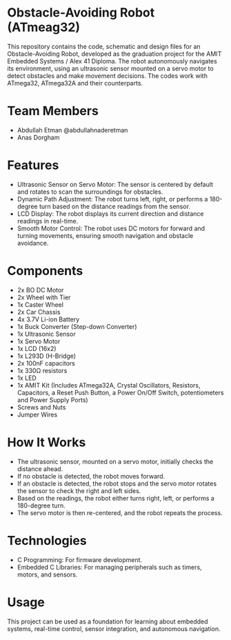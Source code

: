 # Obstacle-Avoiding Robot (ATmeag32)
This repository contains the code, schematic and design files for an Obstacle-Avoiding Robot, developed as the graduation project for the AMIT Embedded Systems / Alex 41 Diploma. The robot autonomously navigates its environment, using an ultrasonic sensor mounted on a servo motor to detect obstacles and make movement decisions. The codes work with ATmega32, ATmega32A and their counterparts.

# Team Members 
- Abdullah Etman @abdullahnaderetman
- Anas Dorgham

# Features
- Ultrasonic Sensor on Servo Motor: The sensor is centered by default and rotates to scan the surroundings for obstacles.
- Dynamic Path Adjustment: The robot turns left, right, or performs a 180-degree turn based on the distance readings from the sensor.
- LCD Display: The robot displays its current direction and distance readings in real-time.
- Smooth Motor Control: The robot uses DC motors for forward and turning movements, ensuring smooth navigation and obstacle avoidance.

# Components
- 2x BO DC Motor
- 2x Wheel with Tier
- 1x Caster Wheel
- 2x Car Chassis
- 4x 3.7V Li-ion Battery
- 1x Buck Converter (Step-down Converter)
- 1x Ultrasonic Sensor
- 1x Servo Motor
- 1x LCD (16x2)
- 1x L293D (H-Bridge)
- 2x 100nF capacitors
- 1x 330Ω resistors
- 1x LED
- 1x AMIT Kit (Includes ATmega32A, Crystal Oscillators, Resistors, Capacitors, a Reset Push Button, a Power On/Off Switch, potentiometers and Power Supply Ports)
- Screws and Nuts
- Jumper Wires

# How It Works
- The ultrasonic sensor, mounted on a servo motor, initially checks the distance ahead.
- If no obstacle is detected, the robot moves forward.
- If an obstacle is detected, the robot stops and the servo motor rotates the sensor to check the right and left sides.
- Based on the readings, the robot either turns right, left, or performs a 180-degree turn.
- The servo motor is then re-centered, and the robot repeats the process.

# Technologies
- C Programming: For firmware development.
- Embedded C Libraries: For managing peripherals such as timers, motors, and sensors.

# Usage
This project can be used as a foundation for learning about embedded systems, real-time control, sensor integration, and autonomous navigation.
